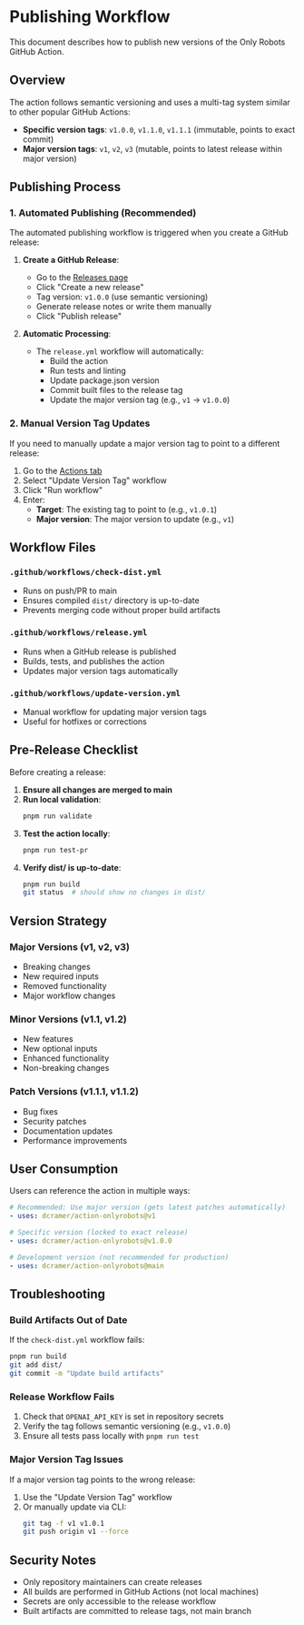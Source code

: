# Publishing Workflow

This document describes how to publish new versions of the Only Robots GitHub Action.

## Overview

The action follows semantic versioning and uses a multi-tag system similar to other popular GitHub Actions:

- **Specific version tags**: `v1.0.0`, `v1.1.0`, `v1.1.1` (immutable, points to exact commit)
- **Major version tags**: `v1`, `v2`, `v3` (mutable, points to latest release within major version)

## Publishing Process

### 1. Automated Publishing (Recommended)

The automated publishing workflow is triggered when you create a GitHub release:

1. **Create a GitHub Release**:
   - Go to the [Releases page](https://github.com/dcramer/action-onlyrobots/releases)
   - Click "Create a new release"
   - Tag version: `v1.0.0` (use semantic versioning)
   - Generate release notes or write them manually
   - Click "Publish release"

2. **Automatic Processing**:
   - The `release.yml` workflow will automatically:
     - Build the action
     - Run tests and linting
     - Update package.json version
     - Commit built files to the release tag
     - Update the major version tag (e.g., `v1` → `v1.0.0`)

### 2. Manual Version Tag Updates

If you need to manually update a major version tag to point to a different release:

1. Go to the [Actions tab](https://github.com/dcramer/action-onlyrobots/actions)
2. Select "Update Version Tag" workflow
3. Click "Run workflow"
4. Enter:
   - **Target**: The existing tag to point to (e.g., `v1.0.1`)
   - **Major version**: The major version to update (e.g., `v1`)

## Workflow Files

### `.github/workflows/check-dist.yml`
- Runs on push/PR to main
- Ensures compiled `dist/` directory is up-to-date
- Prevents merging code without proper build artifacts

### `.github/workflows/release.yml`
- Runs when a GitHub release is published
- Builds, tests, and publishes the action
- Updates major version tags automatically

### `.github/workflows/update-version.yml`
- Manual workflow for updating major version tags
- Useful for hotfixes or corrections

## Pre-Release Checklist

Before creating a release:

1. **Ensure all changes are merged to main**
2. **Run local validation**:
   ```bash
   pnpm run validate
   ```
3. **Test the action locally**:
   ```bash
   pnpm run test-pr
   ```
4. **Verify dist/ is up-to-date**:
   ```bash
   pnpm run build
   git status  # should show no changes in dist/
   ```

## Version Strategy

### Major Versions (v1, v2, v3)
- Breaking changes
- New required inputs
- Removed functionality
- Major workflow changes

### Minor Versions (v1.1, v1.2)
- New features
- New optional inputs
- Enhanced functionality
- Non-breaking changes

### Patch Versions (v1.1.1, v1.1.2)
- Bug fixes
- Security patches
- Documentation updates
- Performance improvements

## User Consumption

Users can reference the action in multiple ways:

```yaml
# Recommended: Use major version (gets latest patches automatically)
- uses: dcramer/action-onlyrobots@v1

# Specific version (locked to exact release)
- uses: dcramer/action-onlyrobots@v1.0.0

# Development version (not recommended for production)
- uses: dcramer/action-onlyrobots@main
```

## Troubleshooting

### Build Artifacts Out of Date
If the `check-dist.yml` workflow fails:
```bash
pnpm run build
git add dist/
git commit -m "Update build artifacts"
```

### Release Workflow Fails
1. Check that `OPENAI_API_KEY` is set in repository secrets
2. Verify the tag follows semantic versioning (e.g., `v1.0.0`)
3. Ensure all tests pass locally with `pnpm run test`

### Major Version Tag Issues
If a major version tag points to the wrong release:
1. Use the "Update Version Tag" workflow
2. Or manually update via CLI:
   ```bash
   git tag -f v1 v1.0.1
   git push origin v1 --force
   ```

## Security Notes

- Only repository maintainers can create releases
- All builds are performed in GitHub Actions (not local machines)
- Secrets are only accessible to the release workflow
- Built artifacts are committed to release tags, not main branch